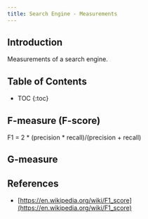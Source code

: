 ```yaml
---
title: Search Engine - Measurements
---
```


## Introduction

Measurements of a search engine.

<!--more-->

## Table of Contents

* TOC
{:toc}

## F-measure (F-score)

F1 = 2 * (precision * recall)/(precision + recall)

## G-measure

## References

* [https://en.wikipedia.org/wiki/F1_score](https://en.wikipedia.org/wiki/F1_score)

